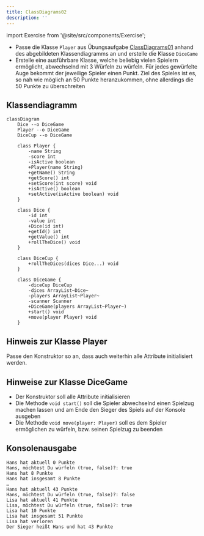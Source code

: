 ```yaml
---
title: ClassDiagrams02
description: ''
---
```


import Exercise from '@site/src/components/Exercise';

- Passe die Klasse `Player` aus Übungsaufgabe
  [ClassDiagrams01](class-diagrams01.md) anhand des abgebildeten Klassendiagramms
  an und erstelle die Klasse `DiceGame`
- Erstelle eine ausführbare Klasse, welche beliebig vielen Spielern ermöglicht,
  abwechselnd mit 3 Würfeln zu würfeln. Für jedes gewürfelte Auge bekommt der
  jeweilige Spieler einen Punkt. Ziel des Spieles ist es, so nah wie möglich an
  50 Punkte heranzukommen, ohne allerdings die 50 Punkte zu überschreiten

## Klassendiagramm
```mermaid
classDiagram
    Dice --o DiceGame
    Player --o DiceGame
    DiceCup --o DiceGame

    class Player {
        -name String
        -score int
        -isActive boolean
        +Player(name String)
        +getName() String
        +getScore() int
        +setScore(int score) void
        +isActive() boolean
        +setActive(isActive boolean) void
    } 

    class Dice {
        -id int
        -value int
        +Dice(id int)
        +getId() int
        +getValue() int
        +rollTheDice() void
    }

    class DiceCup {
        +rollTheDices(dices Dice...) void
    }

    class DiceGame {
        -diceCup DiceCup
        -dices ArrayList~Dice~
        -players ArrayList~Player~
        -scanner Scanner
        +DiceGame(players ArrayList~Player~)
        +start() void
        +move(player Player) void
    }
```

## Hinweis zur Klasse Player
Passe den Konstruktor so an, dass auch weiterhin alle Attribute initialisiert
werden.

## Hinweise zur Klasse DiceGame
- Der Konstruktor soll alle Attribute initialisieren
- Die Methode `void start()` soll die Spieler abwechselnd einen Spielzug
  machen lassen und am Ende den Sieger des Spiels auf der Konsole ausgeben
- Die Methode `void move(player: Player)` soll es dem Spieler ermöglichen zu würfeln,
  bzw. seinen Spielzug zu beenden

## Konsolenausgabe

```console
Hans hat aktuell 0 Punkte
Hans, möchtest Du würfeln (true, false)?: true
Hans hat 8 Punkte
Hans hat insgesamt 8 Punkte
…
Hans hat aktuell 43 Punkte
Hans, möchtest Du würfeln (true, false)?: false
Lisa hat aktuell 41 Punkte
Lisa, möchtest Du würfeln (true, false)?: true
Lisa hat 10 Punkte
Lisa hat insgesamt 51 Punkte
Lisa hat verloren
Der Sieger heißt Hans und hat 43 Punkte
```

<Exercise pullRequest="37" branchSuffix="class-diagrams/02" />
